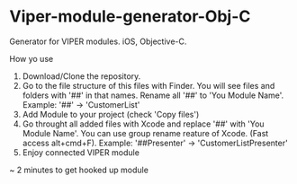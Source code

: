# Viper-module-generator-Obj-C

Generator for VIPER modules.
iOS, Objective-C.

How yo use

1. Download/Clone the repository.
2. Go to the file structure of this files with Finder. You will see files and folders with '##' in that names. Rename all '##' to 'You Module Name'. 
  Example: '##' -> 'CustomerList'
3. Add Module to your project (check 'Copy files')
4. Go throught all added files with Xcode and replace '##' with 'You Module Name'. 
  You can use group rename reature of Xcode. (Fast access alt+cmd+F).
  Example: '##Presenter' -> 'CustomerListPresenter'
5. Enjoy connected VIPER module

~ 2 minutes to get hooked up module 
